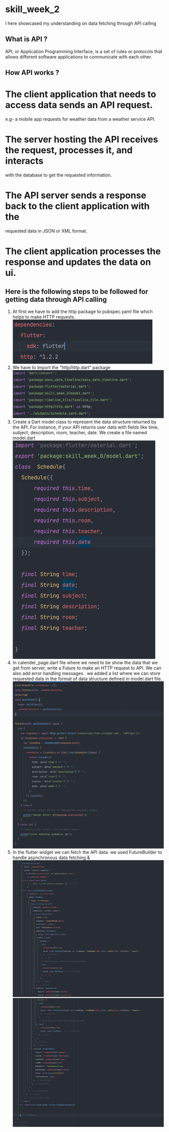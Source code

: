 # skill_week_2
I here showcased my understanding on data fetching through API calling

## What is API ?
  API, or Application Programming Interface, is a set of rules or protocols
  that allows different software applications to communicate with each other.

## How API works ?
# The client application that needs to access data sends an API request. 
  e.g- a mobile app requests for weather data from a weather service API.
# The server hosting the API receives the request, processes it, and interacts
  with the database to get the requested information.
# The API server sends a response back to the client application with the 
  requested data in JSON or XML format.
# The client application processes the response and updates the data on  ui.

## Here is the following steps to be followed for getting data through API calling 
1. At first we have to add the http package to pubspec.yaml file which helps to make HTTP requests.
   ![img_1.png](img_1.png)
2. We have to import the "http/http.dart" package 
   ![img_2.png](img_2.png)
3. Create a Dart model class to represent the data structure returned by the API. For instance,
   if your API returns user data with fields like time, subject, description, room, teacher, date.
   We create a file named model.dart
   ![img_3.png](img_3.png)
4. In calender_page.dart file where we need to be show the data that we get from server, write a 
   Future to make an HTTP request to API. We can also add error handling messages . we added a list
   where we can store requested data in the format of data structure defined in model.dart file.
   ![img.png](img.png)
5. In the flutter widget we can fetch the API data. we used FutureBuilder to handle asynchronous data fetching & 
   ![img_4.png](img_4.png)
   ![img_5.png](img_5.png)